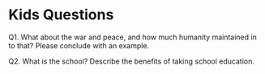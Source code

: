 # Kids Questions

Q1. What about the war and peace, and how much humanity maintained in to that? Please conclude with an example.

Q2. What is the school? Describe the benefits of taking school education.
